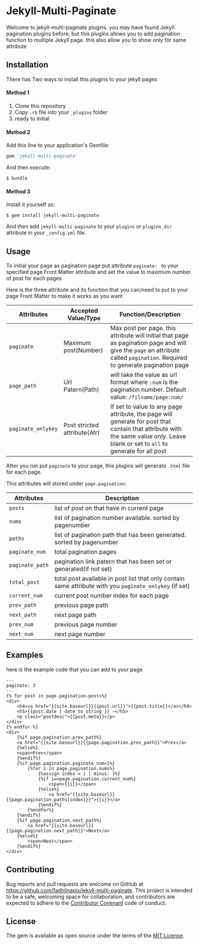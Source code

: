# Jekyll-Multi-Paginate

Welcome to jekyll-multi-paginate plugins. you may have found Jekyll pagination plugins before, but this plugins allows you to add pagination function to multiple Jekyll page. this also allow you to show only for same attribute


## Installation

There has Two ways to install this plugins to your jekyll pages

#### Method 1

1. Clone this repository
2. Copy `.rb` file into your `_plugins` folder
4. ready to initial

#### Method 2

Add this line to your application's Gemfile:

```ruby
gem 'jekyll-multi-paginate'
```

And then execute:

    $ bundle

#### Method 3

Install it yourself as:

    $ gem install jekyll-multi-paginate

And then add `jekyll-multi-paginate` to your `plugins` or `plugins_dir` attribute in your `_config.yml` file.


## Usage

To initial your page as pagination page put attribute `paginate: ` to your specified page Front Matter attribute and set the value to maximum number of post for each pages

Here is the three attribute and its function that you can/need to put to your page Front Matter to make it works as you want

|Attributes			|Accepted Value/Type			|Function/Description	|
|-------------------|-------------------------------|-----------------------|
|`paginate`			|Maximum post(Number)			|Max post per page. this attribute will initial that page as pagination page and will give the `page` an attribute called `pagination`. Required to generate pagination page|
|`page_path`		|Url Patern(Path)				|will take the value as url format where `:num` is the pagination number. Default value: `/filname/page:num/`|
|`paginate_onlykey`	|Post stricted attribute(Atr)	|If set to value to any page attribute, the page will generate for post that contain that attribute with the same value only. Leave blank or set to `all` to generate for all post|

After you run put `paginate` to your page, this plugins will generate `.html` file for each page.

This attributes will stored under `page.pagination`:

|Attributes		|Description												|
|---------------|-----------------------------------------------------------|
|`posts`		|list of post on that have in current page					|
|`nums`			|list of pagination number available. sorted by pagenumber	|
|`paths`		|list of pagination path that has been generated. sorted by pagenumber|
|`paginate_num`	|total pagination pages										|
|`paginate_path`|pagination link patern that has been set or generated(if not set)|
|`total_post`	|total post available in post list that only contain same attribute with you `paginate_onlykey` (if set)|
|`current_num`	|current post number index for each page					|
|`prev_path`	|previous page path											|
|`next_path`	|next page path												|
|`prev_num`		|previous page number										|
|`next_num`		|next page number											|

## Examples
here is the example code that you can add to your page

```django
---
paginate: 3
---
{% for post in page.pagination.posts%}
<div>
	<h4><a href="{{site.baseurl}}{{post.url}}">{{post.title}}</a></h4>
	<h5>{{post.date | date_to_string }} —</h5>
	<p class="postdesc">{{post.meta}}</p>
</div>
{% endfor %}
<div>
	{%if page.pagination.prev_path%}
	<a href="{{site.baseurl}}{{page.pagination.prev_path}}">Prev</a>
	{%else%}
	<span>Prev</span>
	{%endif%}
	{%if page.pagination.paginate_num>1%}
		{%for i in page.pagination.nums%}
			{%assign index = i | minus: 1%}
			{%if i==page.pagination.current_num%}
				<span>{{i}}</span>
			{%else%}
				<a href="{{site.baseurl}}{{page.pagination.paths[index]}}">{{i}}</a>
			{%endif%}
		{%endfor%}
	{%endif%}
	{%if page.pagination.next_path%}
		<a href="{{site.baseurl}}{{page.pagination.next_path}}">Next</a>
	{%else%}
		<span>Next</span>
	{%endif%}
</div>

```

## Contributing

Bug reports and pull requests are welcome on GitHub at https://github.com/fadhilnapis/jekyll-multi-paginate. This project is intended to be a safe, welcoming space for collaboration, and contributors are expected to adhere to the [Contributor Covenant](http://contributor-covenant.org) code of conduct.


## License

The gem is available as open source under the terms of the [MIT License](http://opensource.org/licenses/MIT).

